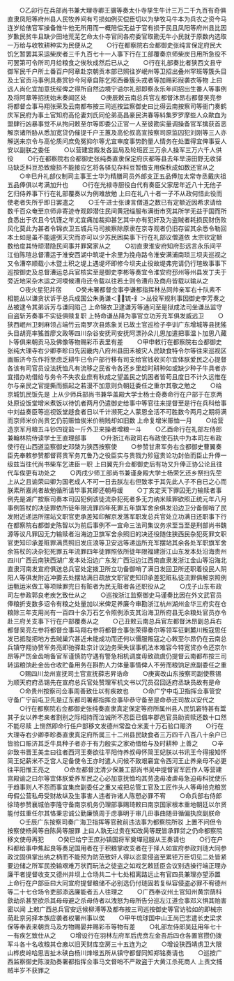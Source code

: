<!-- { "loadSidebar": true } -->
　　○乙卯行在兵部尚书兼大理寺卿王骥等奏太仆寺孳生牛计三万二千九百有奇俱直隶凤阳等府州县人民牧养间有亏损如例买偿臣切以为孳牧马牛本为兵农之资今马连岁给俵官军操备惟牛他无所用而一概陪偿无益于官有损于民且凤阳等府州县比因岁歉民贫牛且缺少田地荒芜乞命太仆寺官同各府委官取勘无牛小民就于原数内选取一万给与收牧耕种实为民便从之
　　○行在都察院右佥都御史张纯言保定府民大饥乞暂罢其采运柴炭者三千九百七十一人事下行在工部覆奏京师柴炭日用所急役不可罢第可令所司月给粮食之俟秋成然后已从之
　　○行在礼部奏比者狭西文县守御军民千户所土番百户阿章赴京朝贡本部已照往岁岷州等卫招出叠州罕班等簇头目及土官贡马事例具奏赏钞今阿章自陈乞照西番簇头戎者等加赐彩叚袭衣等物  上曰远人尚化宜加意抚绥俾之得所自然边境宁谥尔礼部即察永乐年间招出生番人等事例及将阿章等招抚始末奏闻区处
　　○庚辰敕云南总兵官左都督沐昂右都督吴亮参将都督佥事马翔张荣及云南都布按三司巡按监察御史曰比得云南按察司等衙门奏鹤庆军民府为事土官知府高伦妻刘氏同伦弟高昌豪民洪春等紏集罗罗摩些人众歃血为盟肆行凶暴事觉不从拘问敕至尔等即委公正官一人至彼勘实量调操备官军擒获首恶解京诸所胁从悉加宽贷仍催提千户王蕙及高伦叔高宣按察司原监囚犯刘刚等三人亦解送来京令与高伦质问庶免冤抑尔等尤宜审度事势酌量人情务在处置得宜俾事妥人安以副朕之委任
　　○以营建宫殿发各监局及轮班匠三万余人操军三万六千人供役
　　○行在都察院右佥都御史张纯奏直隶保定府庆都等县去年旱涝田野无收驿马缺乏料豆恐致瘦损不能接应乞将各驿见存料豆暂借支用俟秋成如数还官从之
　　○辛巳升礼部仪制司主事王士华为精膳司员外郎支正五品俸加太常寺丞戴庆祖五品俸俱以考满加升也
　　○行在光禄寺厨役白代有奏臣父家居年近八十无他子乞归侍养事下行在礼部覆奏以为例难放勉  上曰在礼八十者一子不从政何惜此役而使老者失所乎即日罢遣之
　　○壬午进士张谏言僧道之数已有定额近因希求请给数千百众奄至京师非寄迹寺观即潜住民间黄冠缁服布满街市究其所学无益于国而所食悉出于农且今饥馑之年尤宜痛加裁抑甚乞其中亦有犯奸及为盗贼者耗损民财伤败风化莫此为甚者令锦衣卫五城兵马司挨察除原隶在京寺观者仍旧存留其余悉令勒回本土如是虽不能遽弭天灾而亦可以少苏民困矣事下行在礼部议僧道依  太宗钦定额数给度其恃顽潜隐民间事并罪窝家从之
　　○初直隶淮安府知府彭远言永乐间平江伯陈瑄总督漕运于淮安西湖中筑堤十余里为挽舟路令淮安满浦南琐三坝夫巡视之又令漕卒顺载小木暨土积之堤上遇堤坏即修今坝夫止役故堤弗完请仍行瑄故事事下巡按御史及总督漕运总兵官核实至是御史李彬等奏宜令淮安府邳州等州县发丁夫于旁近地采杂木运之河堧候漕舟还令载以往若土则令漕舟及商舟皆载以输从之
　　○夜火星犯井宿
　　○癸未署都督佥事李谦都指挥林丛同帅亲军右十队素不相能丛以谦贪状诉于总兵成国公朱勇谦＜锍-釒＞丛役军规利事因御史李芳奏之丛被逮令其弟诉芳与谦同陷己  上命锦衣卫逮谦芳等通问至是狱成法司坐谦丛监守自盗斩芳奏事不实徒俱赎复职  上特命谦丛降为事官立功芳充军俱发威远卫
　　○狭西岷州卫剌麻领占端竹云南罗次县炼象关已故土官巡检子李训广东增城等县抚猺头目胡亮率猺首廖文政等四川杂谷安抚司安抚阿漂孙朵儿思加遣把事温卜加思八藏卜等俱来朝贡马及佛像等物赐彩币表里有差
　　○甲申敕行在都察院右佥都御史张纯大理寺右少卿李畛曰先因畿内八府州县田禾被灾人民缺食特令尔等往来巡视区画赈济今东作将至虑乏耕牛已令户部行移有司支给官钱收买尔宜体朕爱民之心提督各该有司官员设法抚恤凡有流移之民省令各还乡里趁时耕种如或缺少种子牛具者亦宜措办劝借给与务令不失农业庶有秋成之望盖民之饥困者皆苟且度日不计久远惟在尔与亲民之官提撕而振起之若漫不加意则负朝廷委任之重尔其敬之勉之
　　○给京城饥民饭先是  上从少师兵部尚书兼华盖殿大学士杨士奇奏命行在户部于在京两处原设饭堂增米煮饭以待饥者两月仍遣御史给事中等官往来提督至是行在兵科给事中刘益奏臣等巡视饭堂趍食者日以千计濒死之人蒙恩全活不可胜数今两月之期将满而京师米价尚贵乞仍前赈恤俟米价稍贱却如旧数  上命复增米赈恤一月
　　○给营造京军月粮五斗钞四锭盐一斤外卫来操者增粮一斗
　　○乙酉命行在礼部左侍郎兼翰林院侍读学士王直理部事
　　○升浙江布政司右布政使石执中为本司左布政使行在山西道监察御史邓棨为狭西按察使
　　○参赞甘肃军务右佥都御史曹翼奏臣先奉敕参赞都督蒋贵军务兀鲁乃之役臣实与贵戮力殄寇贵论功封伯而臣止升俸一级兹当往代尚书柴车乞进臣一职  上曰翼先升佥都御史后有功又升俸正协公论且往代车俟更有功处之
　　○丙戌少师工部尚书兼谨身殿大学士杨荣乞还乡祭扫先茔  上从之且谕荣曰卿为国老成人不可一日去朕左右但致孝于其先此人子不自已之心而朕素所嘉尚者故勉循所请毕事其即还朝毋缓
　　○丁亥定天下罪囚无力输赎者事例先是湖广按察司奏本司囚犯例该徒流杂犯死者多无力纳米赎罪欲照正统元年八月事例笞杖的决徒罪依所徒年限流罪四年死罪五年旗军舍余俱发沿边卫分备御哨了民发附近递运所摆站文职官吏承差知印解京发落军职发总兵官处立功满日还职事下行在都察院右都御史陈智以为前后事例不一宜命三法司集议务求至当至是刑部尚书魏源等议凡罪囚无力输赎者沿海边卫旗军舍余照旧的决还役随住狭西民杂犯死罪文职官吏知印承差赃罪满贯照旧发庄浪等卫安远等递运所充军摆站其余各处军职旗军舍余笞杖的决杂犯死罪五年流罪四年徒罪照依所徒年限福建浙江山东发本处沿海贵州四川广西云南狭西湖广发本处沿边广东发广西沿边江西南直隶发浙江金山等沿海北直隶河南发宣府俱送总兵官处定拨卫所立功备御哨了满日发回卫所还职着役民人阴阳人等俱发附近冲要去处摆站满日疏放文职官吏知印承差犯赃私徒流罪俱解京照例运甎运米做工等项赎罪完日有赃者为民无赃者各还职役从之
　　○戊子山东布政司左参政郭良老疾乞致仕从之
　　○巡按浙江监察御史马谨奏比因在外文武官员俸粮折支数多诏令有粮之处量加以米俾足养廉今审勘浙江杭州湖州金华三府实在仓粮除三年支用尚有一百四十余万石乞令照例添支其沿海卫所府县无余粮处官员亦令赴三府关支事下行在户部覆奏从之
　　○己丑敕云南总兵官左都督沐昂副总兵右都督吴亮左参将都督佥事马翔右参将都督佥事张荣得奏尔等领军征剿麓川叛寇思任发已抵陇把地方去贼巢穴甚近未能成功而还何以慑服叛寇之心敕至尔昂仍在云南总兵镇守翔协赞军务亮即驰驿赴京计议边务荣失误事机法本难容今特宽贷亦令还京尔昂等严饬金齿哨备官军谨慎防守遇有警急相机调度毋致疏虞仍提督云南都布按三司转运粮饷赴金齿仓收贮备用务在斟酌人力体量事情俾人不劳而粮饷足庶副委任之重
　　○赐四川龙州宣抚司土官宣抚薛志昇诰命
　　○庚寅改山东按察司副使蔡锡为顺天府府丞锡先在宣府总兵官处赞理军机文书以冗员召回适府丞缺员故有是命
　　○命贵州按察司佥事周善致仕以有疾故也
　　○命广宁中屯卫指挥佥事管安守备广宁前屯卫先是辽东都司署都指挥佥事毕恭守备至是命恭还司故以安代之
　　○行在都察院右佥都御史张纯奏直隶真定保定等府所属州县人民饥窘特甚有鬻其子女以养老亲者割别之际相持而泣诚所不忍臣已倡率郡邑官员助资赎还数十口然不能尽赎  上恻然即命行任户部移文发德州常盈仓米麦十万石验口赈济
　　○行在大理寺右少卿李畛奏直隶真定府所属三十二州县民缺食者三万四千八百八十余户已皆验口赈济其乏牛具种子者亦于有力殷实之家劝借给与及时耕种  上善之
　　○辛卯致书晋王美圭曰往者西河王奏欲往平阳侍养叔母怀简王妃朕以书讯王今得报知怀简王妃薪米不乏宫人足备使令王亦时遣人问候不致艰窘宜令西河王止养亲母不必更往平阳惟王亮之
　　○命左都督沈清少保兼工部尚书吴中提督官军匠作人等营建宫殿谕之曰尔等宜体朕爱养军民之心必加意抚恤均其劳逸毋凌虐毋急迫毋科扰使乐于趋事则人不怨而事宜集庶副委任之重又戒把总管工官及工匠作头人等毋掊克粮赏毋假公营私毋受财故纵及生事害人违者许诸人陈愬必罪不宥
　　○命兵部右侍郎徐琦参赞襄城伯李隆守备南京机务仍理部事赐琦敕曰南京国家根本重地朝廷以尔贤能付兹重任尔其恪秉忠诚公勤廉慎周于虑事明于审几毌事曲随毌循偏执庶副朕命
　　○壬辰广东按察司奏广海卫指挥等官赦前违法事为都察院所驳  上置不问但令按察使杨昺等自陈昺等服罪  上曰人孰无过贵在知改昺等既皆承罪贷之仍命都察院移文使毋再犯
　　○癸巳给宁王庶孙镇国将军奠墠冠服从王奏请也
　　○行在户科都给事中焦起良等奏足国用者在于积粮掌收支者在于择人如宣府参政刘琏大同参政沈固俱掌出纳之柄而不能预为防范致奸人得以恣意侵盗至累钜万臣切见二处皆紧要边储之所军民挽输艰难万状而玩法之徒盗之如戏乞敕廷臣会议别选操行端正理办廉干者提督收支又德州并坝上仓场共二十七处相离路远止有官四员兼理亦望添置  上命行在户部臣曰大同宣府提督粮储不必别选仍付琏固若复纵容侵盗必罪不宥德州等二十七仓场令吏部添选廉能者五人往理之
　　○广西奉议州土官知州黄宗荫科歛劫杀甚至欲杀其母母避之杀母侍者以洩怒为母所告分巡左江道佥事邓义惧其贻害密以闻  上敕广西总兵官安远候柳溥等及都布按三司巡按御史等官访验如的即械宗荫赴京另择本族应袭者权署州事以俟
　　○甲午琉球国中山王尚巴志遣长史梁求保等奉表来朝贡马及方物赐晏并赐彩币等物有差
　　○礼部左侍郎吴廷用年七十一有疾乞致仕从之
　　○增设行在羽林左府军后虎贲左金吾后四仓各置官攒仍拨军斗各十名收粮其仓廒以旧天财库空房三十五连为之
　　○增设狭西靖虏卫大限山桦皮岭哈思吉扯木硖白杨川烽堠五所从镇守都督同知郑铭奏请也
　　○巡按广西监察御史陈浚劾奏署都指挥佥事马文督哨不严致盗于大黄江杀死商人  上责文捕贼半岁不获罪之
